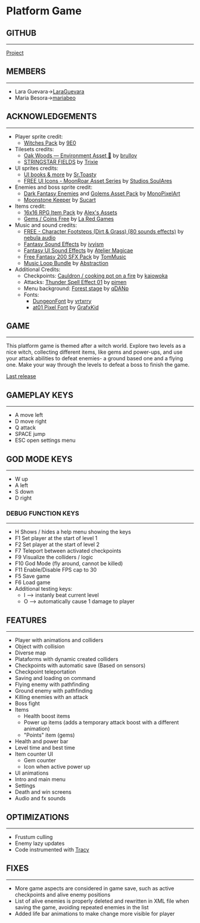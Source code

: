 # Platform Game

## GITHUB
---
[Project](https://github.com/LaraGuevara/Platform-game)

## MEMBERS 
---
* Lara Guevara->[LaraGuevara](https://github.com/LaraGuevara)
* Maria Besora->[mariabeo](https://github.com/mariabeo)

## ACKNOWLEDGEMENTS
---
* Player sprite credit:
  * [Witches Pack](https://9e0.itch.io/witches-pack) by [9E0](https://9e0.itch.io/)
* Tilesets credits:
  * [Oak Woods — Environment Asset 🍂](https://brullov.itch.io/oak-woods) by [brullov](https://brullov.itch.io/)
  * [STRINGSTAR FIELDS](https://trixelized.itch.io/starstring-fields) by [Trixie](https://trixelized.itch.io/)
* UI sprites credits:
  * [UI books & more](https://srtoasty.itch.io/ui-assets-pack-2) by [Sr.Toasty](https://srtoasty.itch.io/)
  * [FREE UI Icons - MoonRoar Asset Series](https://soulares.itch.io/free-ui) by [Studios SoulAres](https://soulares.itch.io/)
* Enemies and boss sprite credit:
  * [Dark Fantasy Enemies](https://monopixelart.itch.io/dark-fantasy-enemies-asset-pack) and [Golems Asset Pack](https://monopixelart.itch.io/golems-pack) by [MonoPixelArt](https://monopixelart.itch.io/)
  * [Moonstone Keeper](https://sucart.itch.io/moonstone-keeper) by [Sucart](https://sucart.itch.io/)
* Items credit:
  * [16x16 RPG Item Pack](https://alexs-assets.itch.io/16x16-rpg-item-pack) by [Alex's Assets](https://alexs-assets.itch.io/)
  * [Gems / Coins Free](https://laredgames.itch.io/gems-coins-free) by [La Red Games](https://laredgames.itch.io/)
* Music and sound credits:
  * [FREE - Character Footsteps (Dirt & Grass) (80 sounds effects)](https://nebula-audio.itch.io/character-footsteps-rock-grass-pack-1) by [nebula audio](https://nebula-audio.itch.io/)
  * [Fantasy Sound Effects](https://ivyism.itch.io/fantasy-pack) by [ivyism](https://ivyism.itch.io/)
  * [Fantasy UI Sound Effects](https://ateliermagicae.itch.io/fantasy-ui-sound-effects) by [Atelier Magicae](https://ateliermagicae.itch.io/)
  * [Free Fantasy 200 SFX Pack](https://tommusic.itch.io/free-fantasy-200-sfx-pack) by [TomMusic](https://tommusic.itch.io/)
  * [Music Loop Bundle](https://tallbeard.itch.io/music-loop-bundle) by [Abstraction](https://abstractionmusic.com/)
* Additional Credits:
  * Checkpoints: [Cauldron / cooking pot on a fire](https://kaiowoka.itch.io/cauldron-cooking-pot-on-a-fire) by [kaiowoka](https://kaiowoka.itch.io/)
  * Attacks: [Thunder Spell Effect 01](https://pimen.itch.io/thunder-spell-effect-01) by [pimen](https://pimen.itch.io/)
  * Menu background: [Forest stage](https://qdanp.itch.io/forest-stage-escenario-bosque) by [qDANp](https://qdanp.itch.io/)
  * Fonts:
    * [DungeonFont](https://vrtxrry.itch.io/dungeonfont) by [vrtxrry](https://vrtxrry.itch.io/)
    * [at01 Pixel Font](https://grafxkid.itch.io/at01) by [GrafxKid](https://grafxkid.itch.io/)

## GAME
---
This platform game is themed after a witch world. Explore two levels as a nice witch, collecting different items, like gems and power-ups, and use your attack abilities to defeat enemies- a ground based one and a flying one. Make your way through the levels to defeat a boss to finish the game.

[Last release](https://github.com/LaraGuevara/Platform-game/releases/download/v.0.2/PixelPioneers-Platformer-Beta.zip)


## GAMEPLAY KEYS
---
* A move left
* D move right
* Q attack
* SPACE jump
* ESC open settings menu

## GOD MODE KEYS
---
* W up
* A left
* S down
* D right

### DEBUG FUNCTION KEYS
---
* H Shows / hides a help menu showing the keys
* F1 Set player at the start of level 1
* F2 Set player at the start of level 2
* F7 Teleport between activated checkpoints
* F9 Visualize the colliders / logic
* F10 God Mode (fly around, cannot be killed)
* F11 Enable/Disable FPS cap to 30
* F5 Save game
* F6 Load game
* Additional testing keys:
  * I --> instanly beat current level
  * O --> automatically cause 1 damage to player

## FEATURES
---
* Player with animations and colliders
* Object with collision
* Diverse map
* Plataforms with dynamic created colliders
* Checkpoints with automatic save (Based on sensors)
* Checkpoint teleportation
* Saving and loading on command
* Flying enemy with pathfinding
* Ground enemy with pathfinding
* Killing enemies with an attack
* Boss fight
* Items
  * Health boost items
  * Power up items (adds a temporary attack boost with a different animation)
  * "Points" item (gems)
* Health and power bar
* Level time and best time
* Item counter UI
  * Gem counter
  * Icon when active power up
* UI animations
* Intro and main menu
* Settings
* Death and win screens
* Audio and fx sounds

## OPTIMIZATIONS
---
* Frustum culling
* Enemy lazy updates
* Code instrumented with [Tracy](https://github.com/wolfpld/tracy)

## FIXES
---
* More game aspects are considered in game save, such as active checkpoints and alive enemy positions
* List of alive enemies is properly deleted and rewritten in XML file when saving the game, avoiding repeated enemies in the list
* Added life bar animations to make change more visible for player
